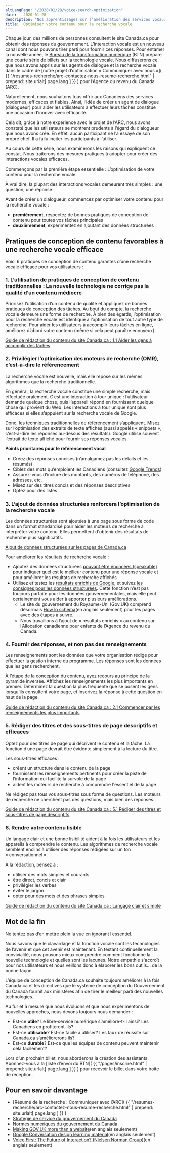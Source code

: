 ```yaml
---
altLangPage: "/2020/01/28/voice-search-optimization"
date:   2020-01-28
description: "Nos apprentissages sur l’amélioration des services vocaux pour les Canadiens."
title:  Optimiser votre contenu pour la recherche vocale
---
```


Chaque jour, des millions de personnes consultent le site Canada.ca pour obtenir des réponses du gouvernement. L’interaction vocale est un nouveau canal dont nous pouvons tirer parti pour fournir ces réponses. Pour entamer la nouvelle année, le [Bureau de la transformation numérique](https://www.canada.ca/fr/gouvernement/a-propos/a-propos-bureau-transformation-numerique.html) (BTN) prépare une courte série de billets sur la technologie vocale. Nous diffuserons ce que nous avons appris sur les agents de dialogue et la recherche vocale dans le cadre de [notre projet d’optimisation «&nbsp;Communiquer avec nous&nbsp;»]( {{ "/resumes-recherche/arc-contactez-nous-resume-recherche.html" | prepend: site.urlalt[ page.lang ] }} ) pour l’Agence du revenu du Canada (ARC).

Naturellement, nous souhaitons tous offrir aux Canadiens des services modernes, efficaces et fiables. Ainsi, l’idée de créer un agent de dialogue (dialogueur) pour aider les utilisateurs à effectuer leurs tâches constitue une occasion d’innover avec efficacité.

Cela dit, grâce à notre expérience avec le projet de l’ARC, nous avons constaté que les utilisateurs se montrent prudents à l’égard du dialogueur que nous avons créé. En effet, aucun participant ne l’a essayé de son propre chef. Il a fallu inciter les participants à l’utiliser.

Au cours de cette série, nous examinerons les raisons qui expliquent ce constat. Nous traiterons des mesures pratiques à adopter pour créer des interactions vocales efficaces.

Commençons par la première étape essentielle&nbsp;: L’optimisation de votre contenu pour la recherche vocale.

À vrai dire, la plupart des interactions vocales demeurent très simples&nbsp;: une question, une réponse.

Avant de créer un dialogueur, commencez par optimiser votre contenu pour la recherche vocale&nbsp;:

* **premièrement**, respectez de bonnes pratiques de conception de contenu pour toutes vos tâches principales
* **deuxièmement**, expérimentez en ajoutant des données structurées

## Pratiques de conception de contenu favorables à une recherche vocale efficace

Voici 6 pratiques de conception de contenu garantes d’une recherche vocale efficace pour vos utilisateurs&nbsp;:

### 1. L’utilisation de pratiques de conception de contenu traditionnelles&nbsp;: La nouvelle technologie ne corrige pas la qualité d’un contenu médiocre

Priorisez l’utilisation d’un contenu de qualité et appliquez de bonnes pratiques de conception des tâches. Au bout du compte, la recherche vocale demeure une forme de recherche. À bien des égards, l’optimisation pour la recherche vocale est identique à l’optimisation de tout autre type de recherche. Pour aider les utilisateurs à accomplir leurs tâches en ligne, améliorez d’abord votre contenu (même si cela peut paraître ennuyeux).

[Guide de rédaction du contenu du site Canada.ca&nbsp;: 1.1 Aider les gens à accomplir des tâches](https://www.canada.ca/fr/secretariat-conseil-tresor/services/communications-gouvernementales/guide-redaction-contenu-canada.html#wp1-1)

### 2. Privilégier l’optimisation des moteurs de recherche (OMR), c’est-à-dire le référencement

La recherche vocale est nouvelle, mais elle repose sur les mêmes algorithmes que la recherche traditionnelle.

En général, la recherche vocale constitue une simple recherche, mais effectuée oralement. C’est une interaction à tour unique&nbsp;: l’utilisateur demande quelque chose, puis l’appareil répond en fournissant quelque chose qui provient du Web. Les interactions à tour unique sont plus efficaces si elles s’appuient sur la recherche vocale de Google.

Donc, les techniques traditionnelles de référencement s’appliquent. Misez sur l’optimisation des extraits de texte affichés (aussi appelés «&nbsp;snippets&nbsp;», c’est-à-dire les réponses au-dessus des résultats). Google utilise souvent l’extrait de texte affiché pour fournir ses réponses vocales.

**Points prioritaires pour le référencement vocal**

* Créez des réponses concises (n’amalgamez pas les détails et les résumés)
* Ciblez des mots qu’emploient les Canadiens (consultez [Google Trends](https://trends.google.com/trends/?geo=FR))
* Assurez-vous d’inclure des montants, des numéros de téléphone, des adresses, etc.
* Misez sur des titres concis et des réponses descriptives
* Optez pour des listes

### 3. L’ajout de données structurées renforcera l’optimisation de la recherche vocale

Les données structurées sont ajoutées à une page sous forme de code dans un format standardisé pour aider les moteurs de recherche à interpréter votre contenu. Elles permettent d'obtenir des résultats de recherche plus significatifs.

[Ajout de données structurées sur les pages de Canada.ca](https://conception.canada.ca/directives/donnees-structurees.html)

Pour améliorer les résultats de recherche vocale&nbsp;:

* Ajoutez des données structurées [pouvant être énoncées (speakable)](https://developers.google.com/search/docs/data-types/speakable?hl=fr) pour indiquer quel est le meilleur contenu pour une réponse vocale et pour améliorer les résultats de recherche affichés
* Utilisez et testez les [résultats enrichis de Google](https://search.google.com/test/rich-results?hl=fr), et suivez [les consignes pour les données structurées](https://developers.google.com/search/docs/guides/sd-policies?hl=fr). Cette fonction n’est pas toujours parfaite pour les données gouvernementales, mais elle peut certainement vous aider à apporter plusieurs améliorations.
  * Le site du gouvernement du Royaume-Uni (Gov.UK) comprend désormais [HowTo schema](https://gds.blog.gov.uk/2018/08/23/hey-gov-uk-what-are-you-doing-about-voice/)(en anglais seulement) pour les pages avec des étapes à suivre.
  * Nous travaillons à l’ajout de «&nbsp;résultats enrichis&nbsp;» au contenu sur l’Allocation canadienne pour enfants de l’Agence du revenu du Canada.

### 4. Fournir des réponses, et non pas des renseignements

Les renseignements sont les données que votre organisation rédige pour effectuer la gestion interne du programme. Les réponses sont les données que les gens recherchent.

À l’étape de la conception du contenu, ayez recours au principe de la pyramide inversée. Affichez les renseignements les plus importants en premier. Déterminez la question la plus fréquente que se posent les gens lorsqu’ils consultent votre page, et inscrivez la réponse à cette question en haut de la page.

[Guide de rédaction du contenu du site Canada.ca&nbsp;: 2.1 Commencer par les renseignements les plus importants](https://www.canada.ca/fr/secretariat-conseil-tresor/services/communications-gouvernementales/guide-redaction-contenu-canada.html#wp2-1)

### 5. Rédiger des titres et des sous-titres de page descriptifs et efficaces

Optez pour des titres de page qui décrivent le contenu et la tâche. La fonction d’une page devrait être évidente simplement à la lecture du titre.

Les sous-titres efficaces&nbsp;:
* créent un structure dans le contenu de la page
* fournissent les renseignements pertinents pour créer la piste de l’information qui facilite la survole de la page
* aident les moteurs de recherche à comprendre l'essentiel de la page

Ne rédigez pas tous vos sous-titres sous forme de questions. Les moteurs de recherche ne cherchent pas des questions, mais bien des réponses.

[Guide de rédaction du contenu du site Canada.ca&nbsp;:  5.1 Rédiger des titres et sous-titres de page descriptifs ](https://www.canada.ca/fr/secretariat-conseil-tresor/services/communications-gouvernementales/guide-redaction-contenu-canada.html#wp5-1-1)

### 6. Rendre votre contenu lisible

Un langage clair et une bonne lisibilité aident à la fois les utilisateurs et les appareils à comprendre le contenu. Les algorithmes de recherche vocale semblent enclins à utiliser des réponses rédigées sur un ton «&nbsp;conversationnel&nbsp;».

À la rédaction, pensez à&nbsp;:

* utiliser des mots simples et courants
* être direct, concis et clair
* privilégier les verbes
* éviter le jargon
* opter pour des mots et des phrases simples

[Guide de rédaction du contenu du site Canada.ca&nbsp;: Langage clair et simple](https://www.canada.ca/fr/secretariat-conseil-tresor/services/communications-gouvernementales/guide-redaction-contenu-canada.html#toc6)

## Mot de la fin

Ne tentez pas d’en mettre plein la vue en ignorant l’essentiel.

Nous savons que le clavardage et la fonction vocale sont les technologies de l’avenir et que cet avenir est maintenant. En testant continuellement la convivialité, nous pouvons mieux comprendre comment fonctionne la nouvelle technologie et quelles sont les lacunes. Notre empathie s'accroît pour nos utilisateurs et nous veillons donc à élaborer les bons outils... de la bonne façon.

L’équipe de conception de Canada.ca souhaite toujours améliorer à la fois Canada.ca et les directives que le système de conception du Gouvernement du Canada fournit aux ministères afin de tirer le meilleur parti des nouvelles technologies.

Au fur et à mesure que nous évoluons et que nous expérimentons de nouvelles approches, nous devons toujours nous demander&nbsp;:
* Est-ce **utile**? Le libre-service numérique s’améliore-t-il ainsi? Les Canadiens en profiteront-ils?
* Est-ce **utilisable**? Est-ce facile à utiliser? Les taux de réussite sur Canada.ca s’amélioreront-ils?
* Est-ce **durable**? Est-ce que les équipes de contenu peuvent maintenir cela facilement?

Lors d’un prochain billet, nous aborderons la création des assistants. Abonnez-vous à la [liste d’envoi du BTN]( {{ "/pages/inscrire.html" | prepend: site.urlalt[ page.lang ] }} ) pour recevoir le billet dans votre boîte de réception.

## Pour en savoir davantage

* [Résumé de la recherche&nbsp;: Communiquer avec l’ARC]( {{ "/resumes-recherche/arc-contactez-nous-resume-recherche.html" | prepend: site.urlalt[ page.lang ] }} )
* [Stratégie de service du gouvernement du Canada](https://ouvert.canada.ca/fr/contenu/la-strategie-de-service-du-gouvernement-du-canada)
* [Normes numériques du gouvernement du Canada](https://www.canada.ca/fr/gouvernement/systeme/gouvernement-numerique/normes-numeriques-gouvernement-canada.html)
* [Making GOV.UK more than a website](https://gds.blog.gov.uk/2019/12/19/making-gov-uk-more-than-a-website/)(en anglais seulement)
* [Google Conversation design learning material](https://developers.google.com/assistant/actions/design)(en anglais seulement)
* [Voice First: The Future of Interaction? (Nielsen Norman Group)](https://www.nngroup.com/articles/voice-first/)(en anglais seulement)
